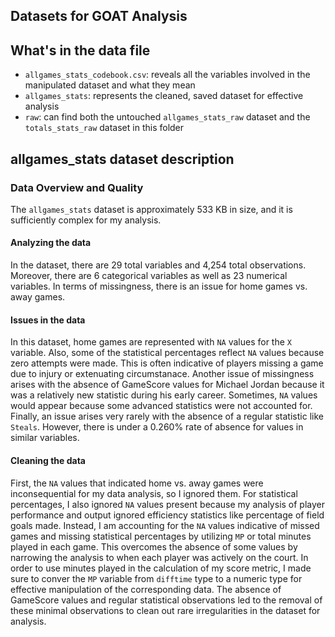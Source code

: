## Datasets for GOAT Analysis

## What's in the data file

- `allgames_stats_codebook.csv`: reveals all the variables involved in the manipulated dataset and what they mean
- `allgames_stats`: represents the cleaned, saved dataset for effective analysis
- `raw`: can find both the untouched `allgames_stats_raw` dataset and the `totals_stats_raw` dataset in this folder

## allgames_stats dataset description

### Data Overview and Quality

The `allgames_stats` dataset is approximately 533 KB in size, and it is sufficiently complex for my analysis.

#### Analyzing the data

In the dataset, there are 29 total variables and 4,254 total observations. Moreover, there are 6 categorical variables as well as 23 numerical variables. In terms of missingness, there is an issue for home games vs. away games. 

#### Issues in the data

In this dataset, home games are represented with `NA` values for the `X` variable. Also, some of the statistical percentages reflect `NA` values because zero attempts were made. This is often indicative of players missing a game due to injury or extenuating circumstanace. Another issue of missingness arises with the absence of GameScore values for Michael Jordan because it was a relatively new statistic during his early career. Sometimes, `NA` values would appear because some advanced statistics were not accounted for. Finally, an issue arises very rarely with the absence of a regular statistic like `Steals`. However, there is under a 0.260% rate of absence for values in similar variables.

#### Cleaning the data

First, the `NA` values that indicated home vs. away games were inconsequential for my data analysis, so I ignored them. For statistical percentages, I also ignored `NA` values present because my analysis of player performance and output ignored efficiency statistics like percentage of field goals made. Instead, I am accounting for the `NA` values indicative of missed games and missing statistical percentages by utilizing `MP` or total minutes played in each game. This overcomes the absence of some values by narrowing the analysis to when each player was actively on the court. In order to use minutes played in the calculation of my score metric, I made sure to conver the `MP` variable from `difftime` type to a numeric type for effective manipulation of the corresponding data. The absence of GameScore values and regular statistical observations led to the removal of these minimal observations to clean out rare irregularities in the dataset for analysis.


